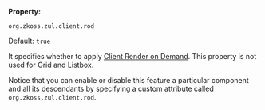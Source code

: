 **Property:**

`org.zkoss.zul.client.rod`

Default:  `true`

It specifies whether to apply [Client Render on Demand]({{site.baseurl}}/zk_dev_ref/performance_tips/client_render_on_demand).
This property is not used for Grid and Listbox.

Notice that you can enable or disable this feature a particular
component and all its descendants by specifying a custom attribute
called `org.zkoss.zul.client.rod`.

